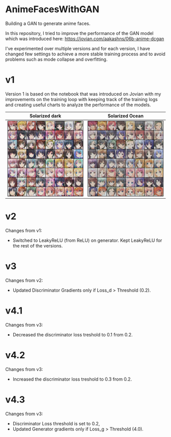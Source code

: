 # AnimeFacesWithGAN
Building a GAN to generate anime faces.

In this repository, I tried to improve the performance of the GAN model which was introduced here: https://jovian.com/aakashns/06b-anime-dcgan

I've experimented over multiple versions and for each version, I have changed few settings to achieve a more stable training process and to avoid problems such as mode collapse and overfitting.

# v1
Version 1 is based on the notebook that was introduced on Jovian with my improvements on the training loop with keeping track of the training logs and creating useful charts to analyze the performance of the models.

Solarized dark             |  Solarized Ocean
:-------------------------:|:-------------------------:
![](https://github.com/yigitsevim/AnimeFacesWithGAN/blob/main/v1/generated/generated-images-0010.png)  |  ![](https://github.com/yigitsevim/AnimeFacesWithGAN/blob/main/v1/generated/generated-images-0020.png)
# v2

Changes from v1: 
- Switched to LeakyReLU (from ReLU) on generator. Kept LeakyReLU for the rest of the versions.

# v3
  
Changes from v2: 
- Updated Discriminator Gradients only if Loss_d > Threshold (0.2). 

# v4.1

Changes from v3: 
- Decreased the discriminator loss treshold to 0.1 from 0.2.

# v4.2

Changes from v3: 
- Increased the discriminator loss treshold to 0.3 from 0.2.

# v4.3

Changes from v3: 
- Discriminator Loss threshold is set to 0.2,
- Updated Generator gradients only if Loss_g > Threshold (4.0).
